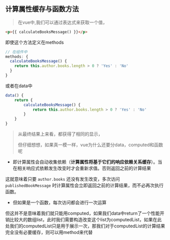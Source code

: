## 计算属性缓存与函数方法

> 在vue中,我们可以通过表达式来获取一个值，

```html
<p>{{ calculateBooksMessage() }}</p>
```

即使这个方法定义在methods

```js
// 在组件中
methods: {
  calculateBooksMessage() {
    return this.author.books.length > 0 ? 'Yes' : 'No'
  }
}
```

或者在data中

```js
data() {
    return {
        calculateBooksMessage() {
            return this.author.books.length > 0 ? 'Yes' : 'No'
        }
	}
}
```

> 从最终结果上来看，都获得了相同的显示，
>
> 但仔细想想，如果真一模一样，vue为什么还要分data，computed和函数呢

* 即计算属性会自动收集依赖（**计算属性将基于它们的响应依赖关系缓存**）。当在相关响应式依赖发生改变时才会重新求值。否则返回之前的计算结果

这就意味着只要 `author.books` 还没有发生改变，多次访问 `publishedBookMessage` 时计算属性会立即返回之前的计算结果，而不必再次执行函数。

* 但如果是一个函数，每次访问都会进行一次运算



但这并不是意味着我们就只能用computed，如果我们data中return了一个性能开销比较大的数组list，此时我们需要构造改变这个list为computedList，如果在此处我们的computedList只是用于展示一次，那我们对于computedList的计算结果完全没有必要缓存，则可以用method来代替

